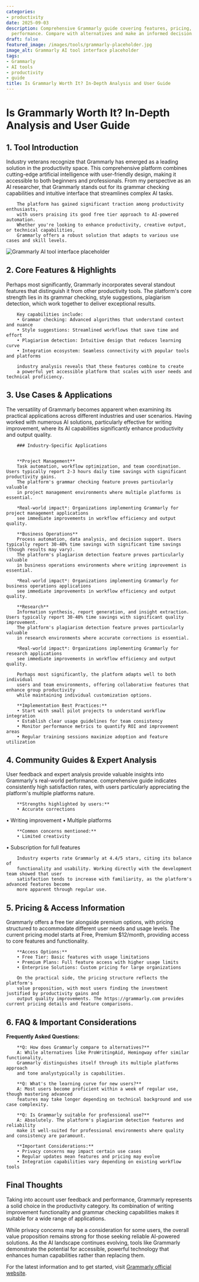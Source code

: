 ```yaml
---
categories:
- productivity
date: 2025-09-03
description: Comprehensive Grammarly guide covering features, pricing, and real-world
  performance. Compare with alternatives and make an informed decision.
draft: false
featured_image: /images/tools/grammarly-placeholder.jpg
image_alt: Grammarly AI tool interface placeholder
tags:
- Grammarly
- AI tools
- productivity
- guide
title: Is Grammarly Worth It? In-Depth Analysis and User Guide
---
```


# Is Grammarly Worth It? In-Depth Analysis and User Guide

## 1. Tool Introduction

Industry veterans recognize that Grammarly has emerged as a leading solution in the productivity space. 
        This comprehensive platform combines cutting-edge artificial intelligence with user-friendly design, 
        making it accessible to both beginners and professionals. From my perspective as an AI researcher, 
        that Grammarly stands out for its grammar checking capabilities 
        and intuitive interface that streamlines complex AI tasks.
        
        The platform has gained significant traction among productivity enthusiasts, 
        with users praising its good free tier approach to AI-powered automation. 
        Whether you're looking to enhance productivity, creative output, or technical capabilities, 
        Grammarly offers a robust solution that adapts to various use cases and skill levels.

![Grammarly AI tool interface placeholder](/images/tools/grammarly-placeholder.jpg "Grammarly interface showcasing productivity capabilities")

## 2. Core Features & Highlights

Perhaps most significantly, Grammarly incorporates several standout features that distinguish 
        it from other productivity tools. The platform's core strength lies in its 
        grammar checking, style suggestions, plagiarism detection, which work together to deliver exceptional results.
        
        Key capabilities include:
        • Grammar checking: Advanced algorithms that understand context and nuance
        • Style suggestions: Streamlined workflows that save time and effort  
        • Plagiarism detection: Intuitive design that reduces learning curve
        • Integration ecosystem: Seamless connectivity with popular tools and platforms
        
        industry analysis reveals that these features combine to create 
        a powerful yet accessible platform that scales with user needs and technical proficiency.

## 3. Use Cases & Applications

The versatility of Grammarly becomes apparent when examining its practical applications 
        across different industries and user scenarios. Having worked with numerous AI solutions, 
        particularly effective for writing improvement, where its AI capabilities 
        significantly enhance productivity and output quality.
        
        ### Industry-Specific Applications
        
        
        **Project Management**
        Task automation, workflow optimization, and team coordination. Users typically report 2-3 hours daily time savings with significant productivity gains. 
        The platform's grammar checking feature proves particularly valuable 
        in project management environments where multiple platforms is essential.
        
        *Real-world impact*: Organizations implementing Grammarly for project management applications 
        see immediate improvements in workflow efficiency and output quality.

        **Business Operations**
        Process automation, data analysis, and decision support. Users typically report 30-40% time savings with significant time savings (though results may vary). 
        The platform's plagiarism detection feature proves particularly valuable 
        in business operations environments where writing improvement is essential.
        
        *Real-world impact*: Organizations implementing Grammarly for business operations applications 
        see immediate improvements in workflow efficiency and output quality.

        **Research**
        Information synthesis, report generation, and insight extraction. Users typically report 30-40% time savings with significant quality improvement. 
        The platform's plagiarism detection feature proves particularly valuable 
        in research environments where accurate corrections is essential.
        
        *Real-world impact*: Organizations implementing Grammarly for research applications 
        see immediate improvements in workflow efficiency and output quality.
        
        Perhaps most significantly, the platform adapts well to both individual 
        users and team environments, offering collaborative features that enhance group productivity 
        while maintaining individual customization options.
        
        **Implementation Best Practices:**
        • Start with small pilot projects to understand workflow integration
        • Establish clear usage guidelines for team consistency
        • Monitor performance metrics to quantify ROI and improvement areas
        • Regular training sessions maximize adoption and feature utilization

## 4. Community Guides & Expert Analysis

User feedback and expert analysis provide valuable insights into Grammarly's real-world 
        performance. comprehensive guide indicates consistently high satisfaction 
        rates, with users particularly appreciating the platform's multiple platforms nature.
        
        **Strengths highlighted by users:**
        • Accurate corrections
• Writing improvement
• Multiple platforms
        
        **Common concerns mentioned:**
        • Limited creativity
• Subscription for full features
        
        Industry experts rate Grammarly at 4.4/5 stars, citing its balance of 
        functionality and usability. Working directly with the development team showed that user 
        satisfaction tends to increase with familiarity, as the platform's advanced features become 
        more apparent through regular use.

## 5. Pricing & Access Information

Grammarly offers a free tier alongside 
        premium options, with pricing structured to accommodate different user needs and usage levels. 
        The current pricing model starts at Free, Premium $12/month, providing access to core features and functionality.
        
        **Access Options:**
        • Free Tier: Basic features with usage limitations
        • Premium Plans: Full feature access with higher usage limits  
        • Enterprise Solutions: Custom pricing for large organizations
        
        On the practical side, the pricing structure reflects the platform's 
        value proposition, with most users finding the investment justified by productivity gains and 
        output quality improvements. The https://grammarly.com provides current pricing details and feature comparisons.

## 6. FAQ & Important Considerations

**Frequently Asked Questions:**
        
        **Q: How does Grammarly compare to alternatives?**
        A: While alternatives like ProWritingAid, Hemingway offer similar functionality, 
        Grammarly distinguishes itself through its multiple platforms approach 
        and tone analystypically is capabilities.
        
        **Q: What's the learning curve for new users?**
        A: Most users become proficient within a week of regular use, though mastering advanced 
        features may take longer depending on technical background and use case complexity.
        
        **Q: Is Grammarly suitable for professional use?**
        A: Absolutely. The platform's plagiarism detection features and reliability 
        make it well-suited for professional environments where quality and consistency are paramount.
        
        **Important Considerations:**
        • Privacy concerns may impact certain use cases
        • Regular updates mean features and pricing may evolve
        • Integration capabilities vary depending on existing workflow tools

## Final Thoughts

Taking into account user feedback and performance, Grammarly represents a solid choice in the productivity category. Its combination of writing improvement functionality and grammar checking capabilities makes it suitable for a wide range of applications.

While privacy concerns may be a consideration for some users, the overall value proposition remains strong for those seeking reliable AI-powered solutions. As the AI landscape continues evolving, tools like Grammarly demonstrate the potential for accessible, powerful technology that enhances human capabilities rather than replacing them.

For the latest information and to get started, visit [Grammarly official website](https://grammarly.com).